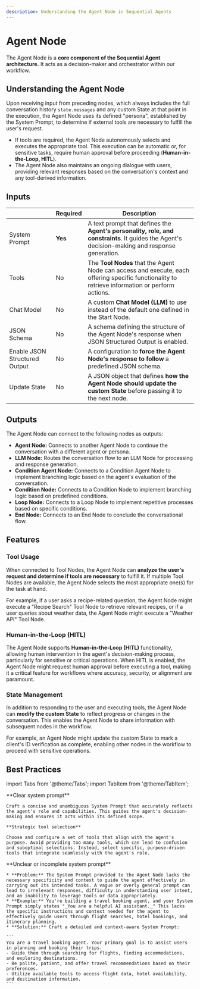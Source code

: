 ```yaml
---
description: Understanding the Agent Node in Sequential Agents
---
```


# Agent Node

The Agent Node is a **core component of the Sequential Agent architecture.** It acts as a decision-maker and orchestrator within our workflow.

<!-- ![](../../assets/sa-agent.png) -->

## Understanding the Agent Node

Upon receiving input from preceding nodes, which always includes the full conversation history `state.messages` and any custom State at that point in the execution, the Agent Node uses its defined "persona", established by the System Prompt, to determine if external tools are necessary to fulfill the user's request.

-   If tools are required, the Agent Node autonomously selects and executes the appropriate tool. This execution can be automatic or, for sensitive tasks, require human approval before proceeding (**Human-in-the-Loop, HITL**).
-   The Agent Node also maintains an ongoing dialogue with users, providing relevant responses based on the conversation's context and any tool-derived information.

## Inputs

|                               | Required | Description                                                                                                                                     |
| ----------------------------- | -------- | ----------------------------------------------------------------------------------------------------------------------------------------------- |
| System Prompt                 | **Yes**  | A text prompt that defines the **Agent's personality, role, and constraints**. It guides the Agent's decision-making and response generation.   |
| Tools                         | No       | The **Tool Nodes** that the Agent Node can access and execute, each offering specific functionality to retrieve information or perform actions. |
| Chat Model                    | No       | A custom **Chat Model (LLM)** to use instead of the default one defined in the Start Node.                                                      |
| JSON Schema                   | No       | A schema defining the structure of the Agent Node's response when JSON Structured Output is enabled.                                            |
| Enable JSON Structured Output | No       | A configuration to **force the Agent Node's response to follow** a predefined JSON schema.                                                      |
| Update State                  | No       | A JSON object that defines **how the Agent Node should update the custom State** before passing it to the next node.                            |

## Outputs

The Agent Node can connect to the following nodes as outputs:

-   **Agent Node:** Connects to another Agent Node to continue the conversation with a different agent or persona.
-   **LLM Node:** Routes the conversation flow to an LLM Node for processing and response generation.
-   **Condition Agent Node:** Connects to a Condition Agent Node to implement branching logic based on the agent's evaluation of the conversation.
-   **Condition Node:** Connects to a Condition Node to implement branching logic based on predefined conditions.
-   **Loop Node:** Connects to a Loop Node to implement repetitive processes based on specific conditions.
-   **End Node:** Connects to an End Node to conclude the conversational flow.

## Features

### Tool Usage

When connected to Tool Nodes, the Agent Node can **analyze the user's request and determine if tools are necessary** to fulfill it. If multiple Tool Nodes are available, the Agent Node selects the most appropriate one(s) for the task at hand.

For example, if a user asks a recipe-related question, the Agent Node might execute a "Recipe Search" Tool Node to retrieve relevant recipes, or if a user queries about weather data, the Agent Node might execute a "Weather API" Tool Node.

### Human-in-the-Loop (HITL)

The Agent Node supports **Human-in-the-Loop (HITL)** functionality, allowing human intervention in the agent's decision-making process, particularly for sensitive or critical operations. When HITL is enabled, the Agent Node might request human approval before executing a tool, making it a critical feature for workflows where accuracy, security, or alignment are paramount.

### State Management

In addition to responding to the user and executing tools, the Agent Node can **modify the custom State** to reflect progress or changes in the conversation. This enables the Agent Node to share information with subsequent nodes in the workflow.

For example, an Agent Node might update the custom State to mark a client's ID verification as complete, enabling other nodes in the workflow to proceed with sensitive operations.

## Best Practices

import Tabs from '@theme/Tabs';
import TabItem from '@theme/TabItem';

<Tabs>
  <TabItem value="pro-tips" label="Pro Tips">
    **Clear system prompt**

    Craft a concise and unambiguous System Prompt that accurately reflects the agent's role and capabilities. This guides the agent's decision-making and ensures it acts within its defined scope.

    **Strategic tool selection**

    Choose and configure a set of tools that align with the agent's purpose. Avoid providing too many tools, which can lead to confusion and suboptimal selections. Instead, select specific, purpose-driven tools that integrate seamlessly with the agent's role.

  </TabItem>
  <TabItem value="pitfalls" label="Potential Pitfalls">
    **Unclear or incomplete system prompt**

    * **Problem:** The System Prompt provided to the Agent Node lacks the necessary specificity and context to guide the agent effectively in carrying out its intended tasks. A vague or overly general prompt can lead to irrelevant responses, difficulty in understanding user intent, and an inability to leverage tools or data appropriately.
    * **Example:** You're building a travel booking agent, and your System Prompt simply states "_You are a helpful AI assistant._" This lacks the specific instructions and context needed for the agent to effectively guide users through flight searches, hotel bookings, and itinerary planning.
    * **Solution:** Craft a detailed and context-aware System Prompt:

    ```
    You are a travel booking agent. Your primary goal is to assist users in planning and booking their trips.
    - Guide them through searching for flights, finding accommodations, and exploring destinations.
    - Be polite, patient, and offer travel recommendations based on their preferences.
    - Utilize available tools to access flight data, hotel availability, and destination information.
    ```

  </TabItem>
</Tabs>
